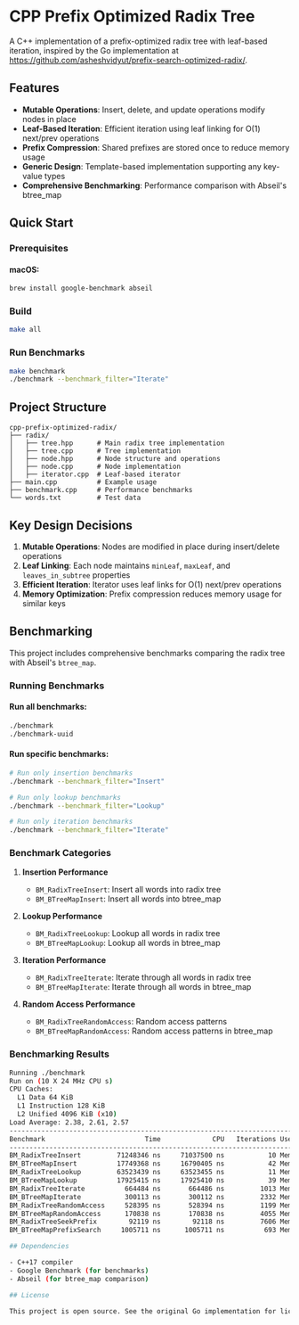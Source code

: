 # CPP Prefix Optimized Radix Tree

A C++ implementation of a prefix-optimized radix tree with leaf-based iteration, inspired by the Go implementation at https://github.com/asheshvidyut/prefix-search-optimized-radix/.

## Features

- **Mutable Operations**: Insert, delete, and update operations modify nodes in place
- **Leaf-Based Iteration**: Efficient iteration using leaf linking for O(1) next/prev operations
- **Prefix Compression**: Shared prefixes are stored once to reduce memory usage
- **Generic Design**: Template-based implementation supporting any key-value types
- **Comprehensive Benchmarking**: Performance comparison with Abseil's btree_map

## Quick Start

### Prerequisites

#### macOS:
```bash
brew install google-benchmark abseil
```

### Build
```bash
make all
```

### Run Benchmarks
```bash
make benchmark
./benchmark --benchmark_filter="Iterate"
```

## Project Structure

```
cpp-prefix-optimized-radix/
├── radix/
│   ├── tree.hpp      # Main radix tree implementation
│   ├── tree.cpp      # Tree implementation
│   ├── node.hpp      # Node structure and operations
│   ├── node.cpp      # Node implementation
│   ├── iterator.cpp  # Leaf-based iterator
├── main.cpp          # Example usage
├── benchmark.cpp     # Performance benchmarks
└── words.txt         # Test data
```

## Key Design Decisions

1. **Mutable Operations**: Nodes are modified in place during insert/delete operations
2. **Leaf Linking**: Each node maintains `minLeaf`, `maxLeaf`, and `leaves_in_subtree` properties
3. **Efficient Iteration**: Iterator uses leaf links for O(1) next/prev operations
4. **Memory Optimization**: Prefix compression reduces memory usage for similar keys

## Benchmarking

This project includes comprehensive benchmarks comparing the radix tree with Abseil's `btree_map`.

### Running Benchmarks

#### Run all benchmarks:
```bash
./benchmark
./benchmark-uuid
```

#### Run specific benchmarks:
```bash
# Run only insertion benchmarks
./benchmark --benchmark_filter="Insert"

# Run only lookup benchmarks
./benchmark --benchmark_filter="Lookup"

# Run only iteration benchmarks
./benchmark --benchmark_filter="Iterate"
```

### Benchmark Categories

1. **Insertion Performance**
   - `BM_RadixTreeInsert`: Insert all words into radix tree
   - `BM_BTreeMapInsert`: Insert all words into btree_map

2. **Lookup Performance**
   - `BM_RadixTreeLookup`: Lookup all words in radix tree
   - `BM_BTreeMapLookup`: Lookup all words in btree_map

3. **Iteration Performance**
   - `BM_RadixTreeIterate`: Iterate through all words in radix tree
   - `BM_BTreeMapIterate`: Iterate through all words in btree_map

4. **Random Access Performance**
   - `BM_RadixTreeRandomAccess`: Random access patterns
   - `BM_BTreeMapRandomAccess`: Random access patterns in btree_map

### Benchmarking Results

```bash
Running ./benchmark
Run on (10 X 24 MHz CPU s)
CPU Caches:
  L1 Data 64 KiB
  L1 Instruction 128 KiB
  L2 Unified 4096 KiB (x10)
Load Average: 2.38, 2.61, 2.57
-----------------------------------------------------------------------------------
Benchmark                         Time             CPU   Iterations UserCounters...
-----------------------------------------------------------------------------------
BM_RadixTreeInsert         71248346 ns     71037500 ns           10 MemoryPeak=1.1073G bytes_per_second=152.004Mi/s items_per_second=3.32058M/s
BM_BTreeMapInsert          17749368 ns     16790405 ns           42 MemoryPeak=2.38236G bytes_per_second=643.106Mi/s items_per_second=14.0489M/s
BM_RadixTreeLookup         63523439 ns     63523455 ns           11 MemoryPeak=0 bytes_per_second=84.9923Mi/s items_per_second=3.71337M/s
BM_BTreeMapLookup          17925415 ns     17925410 ns           39 MemoryPeak=0 bytes_per_second=301.193Mi/s items_per_second=13.1593M/s
BM_RadixTreeIterate          664484 ns       664486 ns         1013 MemoryPeak=0 bytes_per_second=15.8693Gi/s items_per_second=354.99M/s
BM_BTreeMapIterate           300113 ns       300112 ns         2332 MemoryPeak=0 bytes_per_second=35.1366Gi/s items_per_second=785.992M/s
BM_RadixTreeRandomAccess     528395 ns       528394 ns         1199 MemoryPeak=0 bytes_per_second=43.3165Mi/s items_per_second=1.89253M/s
BM_BTreeMapRandomAccess      170838 ns       170838 ns         4055 MemoryPeak=0 bytes_per_second=133.976Mi/s items_per_second=5.85348M/s
BM_RadixTreeSeekPrefix        92119 ns        92118 ns         7606 MemoryPeak=0 bytes_per_second=11.0447Gi/s items_per_second=247.065M/s
BM_BTreeMapPrefixSearch     1005711 ns      1005711 ns          693 MemoryPeak=0 bytes_per_second=1.01163Gi/s items_per_second=22.6298M/s```

## Dependencies

- C++17 compiler
- Google Benchmark (for benchmarks)
- Abseil (for btree_map comparison)

## License

This project is open source. See the original Go implementation for licensing details.
